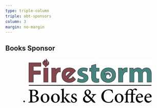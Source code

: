 ```yaml
---
type: triple-column
triple: obt-sponsors
column: 3
margin: no-margin
---
```


## <span class="emphasized-header">Books Sponsor</span>

<ul class="partners" style="align-self: center;">
  <li class="partner-item" style="margin: 20px 10%; flex: 2 0 auto; align-items: center; justify-content: center;">
    <a href="https://www.firestorm.coop/onebigtable">
      <img src="/assets/resized_images/640w/partner-firestorm-2.png" title="Firestorm Books &amp; Coffee">
    </a>
  </li>
</ul>
